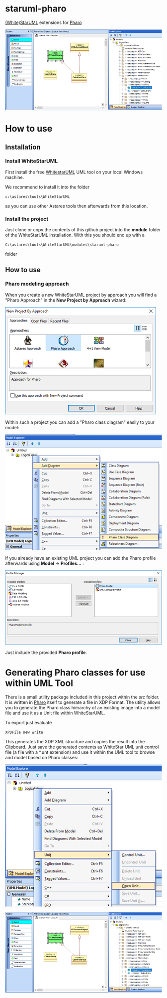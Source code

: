 # staruml-pharo
[(White)StarUML](https://sourceforge.net/projects/whitestaruml/files/) extensions for [Pharo](http://www.pharo.org)

![alt text](doc/screen005.png "Use Pharo classes within WhiteStarUML")

# How to use

## Installation 
### Install WhiteStarUML

First install the free [WhitestarUML](https://sourceforge.net/projects/whitestaruml/files/) UML tool on your local Windows machine.

We recommend to install it into the folder

```
c:\astares\tools\WhiteStarUML
```

as you can use other Astares tools then afterwards from this location.

### Install the project

Just clone or copy the contents of this github project into the **module** folder of the WhiteStarUML installation. With this you should end up with a 

```
C:\astares\tools\WhiteStarUML\modules\staruml-pharo
```
folder

## How to use

### Pharo modeling approach

When you create a new WhiteStarUML project by approach you will find a "Pharo Approach" in the **New Project by Approach** wizard:

![alt text](doc/screen001.png "Pharo approach")

Within such a project you can add a "Pharo class diagram" easily to your model:

![alt text](doc/screen002.png "Pharo class diagram")

If you already have an existing UML project you can add the Pharo profile afterwards using **Model** -> **Profiles...** :

![alt text](doc/screen003.png "Including Pharo profile")

Just include the provided **Pharo profile**.

# Generating Pharo classes for use within UML Tool

There is a small utility package included in this project within the *src* folder. It is written in [Pharo](http://www.pharo.org) itself to generate a file in XDP Format. The utility allows you to generate the Pharo class hierarchy of an existing image into a model file and use it as a Unit file within WhiteStarUML.

To export just evaluate

```Smalltalk
XPDFile new write
```

This generates the XDP XML structure and copies the result into the Clipboard. Just save the generated contents as WhiteStar UML unit control file (a file with a *.unt extension) and use it within the UML tool to browse and model based on Pharo classes:

![alt text](doc/screen004.png "Open a Unit file")

![alt text](doc/screen005.png "Use Pharo classes within WhiteStarUML")


